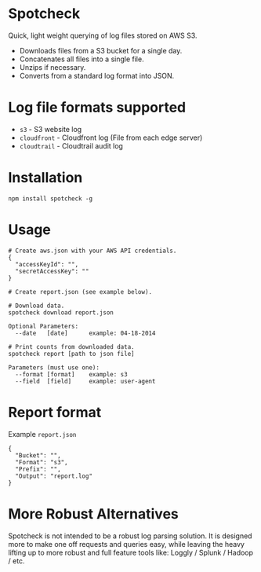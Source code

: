 # Spotcheck

Quick, light weight querying of log files stored on AWS S3.

- Downloads files from a S3 bucket for a single day.
- Concatenates all files into a single file.
- Unzips if necessary.
- Converts from a standard log format into JSON.

# Log file formats supported

- `s3`         - S3 website log
- `cloudfront` - Cloudfront log (File from each edge server)
- `cloudtrail` - Cloudtrail audit log

# Installation

    npm install spotcheck -g

# Usage

    # Create aws.json with your AWS API credentials.
    {
      "accessKeyId": "",
      "secretAccessKey": ""
    }

    # Create report.json (see example below).

    # Download data.
    spotcheck download report.json

    Optional Parameters:
      --date   [date]      example: 04-18-2014

    # Print counts from downloaded data.
    spotcheck report [path to json file]

    Parameters (must use one):
      --format [format]    example: s3
      --field  [field]     example: user-agent

# Report format

Example `report.json`
````
{
  "Bucket": "",
  "Format": "s3",
  "Prefix": "",
  "Output": "report.log"
}
````

# More Robust Alternatives

Spotcheck is not intended to be a robust log parsing solution. It is designed
more to make one off requests and queries easy, while leaving the heavy lifting
up to more robust and full feature tools like: Loggly / Splunk / Hadoop / etc.
